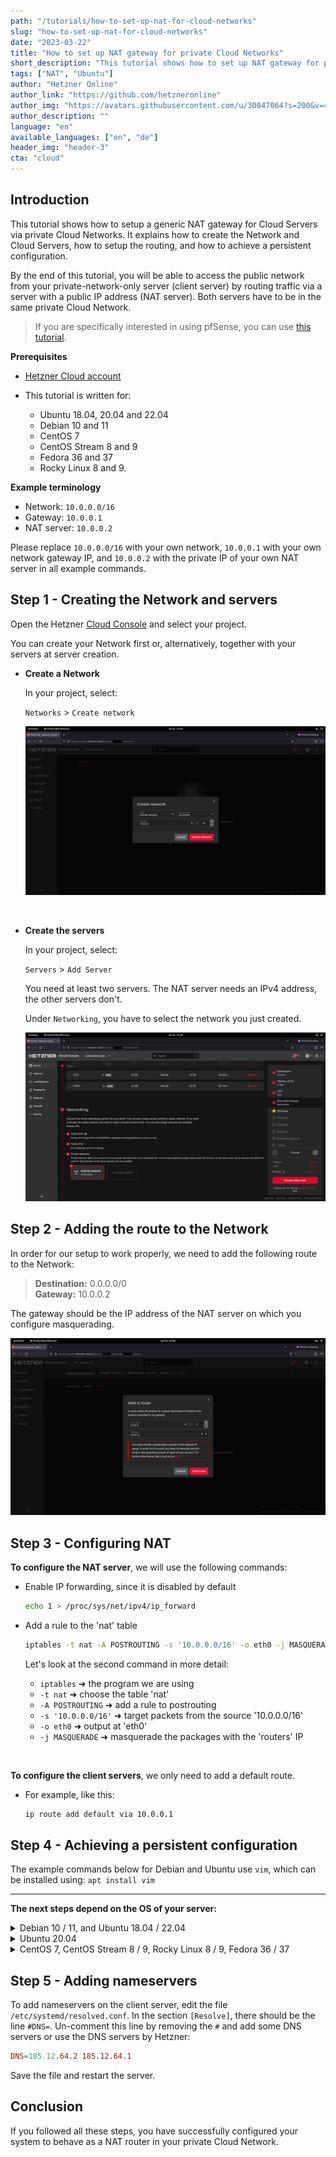```yaml
---
path: "/tutorials/how-to-set-up-nat-for-cloud-networks"
slug: "how-to-set-up-nat-for-cloud-networks"
date: "2023-03-22"
title: "How to set up NAT gateway for private Cloud Networks"
short_description: "This tutorial shows how to set up NAT gateway for private Cloud Networks based on various Linux distributions."
tags: ["NAT", "Ubuntu"]
author: "Hetzner Online"
author_link: "https://github.com/hetzneronline"
author_img: "https://avatars.githubusercontent.com/u/30047064?s=200&v=4"
author_description: ""
language: "en"
available_languages: ["en", "de"]
header_img: "header-3"
cta: "cloud"
---
```


## Introduction

This tutorial shows how to setup a generic NAT gateway for Cloud Servers via private Cloud Networks. It explains how to create the Network and Cloud Servers, how to setup the routing, and how to achieve a persistent configuration.

By the end of this tutorial, you will be able to access the public network from your private-network-only server (client server) by routing traffic via a server with a public IP address (NAT server). Both servers have to be in the same private Cloud Network.

> If you are specifically interested in using pfSense, you can use [this tutorial](https://community.hetzner.com/tutorials/how-to-route-cloudserver-over-private-network-using-pfsense-and-hcnetworks#configure-route-for-private-networking).

**Prerequisites**

* [Hetzner Cloud account](https://console.hetzner.cloud/)

* This tutorial is written for:
  * Ubuntu 18.04, 20.04 and 22.04
  * Debian 10 and 11
  * CentOS 7
  * CentOS Stream 8 and 9
  * Fedora 36 and 37
  * Rocky Linux 8 and 9.

**Example terminology**

* Network: `10.0.0.0/16`
* Gateway: `10.0.0.1`
* NAT server: `10.0.0.2`

Please replace `10.0.0.0/16` with your own network, `10.0.0.1` with your own network gateway IP, and `10.0.0.2` with the private IP of your own NAT server in all example commands.

## Step 1 - Creating the Network and servers

Open the Hetzner [Cloud Console](https://console.hetzner.cloud/) and select your project.

You can create your Network first or, alternatively, together with your servers at server creation.

- **Create a Network**
  
  In your project, select:
  
  `Networks` > `Create network`
  
  ![create_network](images/create-network.png)

<br>

- **Create the servers**
  
  In your project, select:
  
  `Servers` > `Add Server`
  
  You need at least two servers.
  The NAT server needs an IPv4 address, the other servers don't.
  
  Under `Networking`, you have to select the network you just created.
  
  ![create_server](images/create-server-with-network.png)

## Step 2 - Adding the route to the Network

In order for our setup to work properly, we need to add the following route to the Network:

> **Destination:** 0.0.0.0/0<br>
> **Gateway:** 10.0.0.2

The gateway should be the IP address of the NAT server on which you configure masquerading.

![add_network_route](images/network-route.png)

## Step 3 - Configuring NAT

**To configure the NAT server**, we will use the following commands:

- Enable IP forwarding, since it is disabled by default
  
  ```bash
  echo 1 > /proc/sys/net/ipv4/ip_forward
  ```

- Add a rule to the 'nat' table
  
  ```bash
  iptables -t nat -A POSTROUTING -s '10.0.0.0/16' -o eth0 -j MASQUERADE
  ```
  
  Let's look at the second command in more detail:
  
  * `iptables` ➜ the program we are using
  * `-t nat` ➜ choose the table 'nat'
  * `-A POSTROUTING` ➜ add a rule to postrouting
  * `-s '10.0.0.0/16'` ➜ target packets from the source '10.0.0.0/16'
  * `-o eth0` ➜ output at 'eth0'
  * `-j MASQUERADE` ➜ masquerade the packages with the 'routers' IP

<br>

**To configure the client servers**, we only need to add a default route.

- For example, like this:
  
  ```bash
  ip route add default via 10.0.0.1
  ```

## Step 4 - Achieving a persistent configuration

The example commands below for Debian and Ubuntu use `vim`, which can be installed using: `apt install vim`

-------

**The next steps depend on the OS of your server:**

<details>

<summary>Debian 10 / 11, and Ubuntu 18.04 / 22.04</summary>

- **Update**
  
  First, the system needs to be updated:
  
  ```bash
  apt update && apt upgrade -y
  ```
  
  Ubuntu 22.04 additionally requires:
  
  ```bash
  apt install ifupdown
  ```

<br>

- **On the NAT server**
  
  To make everything persistent, we open the following file:
  
  ```bash
  vim /etc/network/interfaces
  ```
  
  To enter the insert mode in `vim`, press `i` and append the following to the file:
  
  ```
  auto eth0
  iface eth0 inet dhcp
      post-up echo 1 > /proc/sys/net/ipv4/ip_forward
      post-up iptables -t nat -A POSTROUTING -s '10.0.0.0/16' -o eth0 -j MASQUERADE
  ```
  
  To save the file, press `esc` to escape the insert mode, then type `:x` or `:wq` and hit ENTER.

<br>

- **On the client servers**
  
  Since we also want the route to be persistent, we edit the following file:
  
  ```bash
  vim /etc/network/interfaces
  ```
  
  And append:
  
  ```
  auto ens10
  iface ens10 inet dhcp
      post-up ip route add default via 10.0.0.1
  ```

------

</details>

<details>

<summary>Ubuntu 20.04</summary>

- **Update**
  
  First, the system needs to be updated:
  
  ```bash
  apt update && apt upgrade -y
  ```
  
  Ubuntu 20.04 uses `netplan` instead of `/etc/interfaces` by default. To achieve persistent configuration, the [networkd-dispatcher](https://gitlab.com/craftyguy/networkd-dispatcher) is being used.
  
  As mentioned in the [netplan FAQ](https://netplan.io/faq), the `networkd-dispatcher` equivalent of `post-up` is placing a script in `/etc/networkd-dispatcher/routable.d/`. In this tutorial, we call the script `50-masq` but the name doesn't matter.

<br>

- **On the NAT server**
  
  Create the file:
  
  ```bash
  vim /etc/networkd-dispatcher/routable.d/50-masq
  ```
  
  To enter the insert mode in `vim`, press `i` and append the following to the file:
  
  ```
  #!/bin/sh
  
  /bin/echo 1 > /proc/sys/net/ipv4/ip_forward
  /sbin/iptables -t nat -A POSTROUTING -s '10.0.0.0/16' -o eth0 -j MASQUERADE
  ```
  
  To save the file, press `esc` to escape the insert mode, then type `:x` or `:wq` and hit ENTER.
  
  The following command is required to make the script executable, otherwise it will not work:
  
  ```bash
  chmod +x /etc/networkd-dispatcher/routable.d/50-masq
  ```

<br>

- **On the client servers**
  
  Create the file:
  
  ```bash
  vim /etc/networkd-dispatcher/routable.d/50-masq
  ```
  
  And append:
  
  ```
  #!/bin/sh
  
  /sbin/ip route add default via 10.0.0.1
  ```
  
  Finally, make it executable:
  
  ```bash
  chmod +x /etc/networkd-dispatcher/routable.d/50-masq
  ```

------

</details>

<details>

<summary>CentOS 7, CentOS Stream 8 / 9, Rocky Linux 8 / 9, Fedora 36 / 37</summary>

- **Update**
  
  First, the system needs to be updated:
  
  ```bash
  yum update -y && yum upgrade -y
  ```
  
  We use the `NetworkManager`'s `dispatcher.d` to run our scripts automated on start. This is done by placing the script into the folder `/etc/NetworkManager/dispatcher.d/`. Here, the name determines the execution condition of the script. More information can be found [here](https://man.archlinux.org/man/NetworkManager-dispatcher.8.en).
  
  In this tutorial we use the name `ifup-local` where `ifup` is the condition for the script to get executed.

<br>

- **On the NAT server**
  
  > Fedora 36 / 37 additionally require:
  > ```bash
  > yum install iptables -y
  > ```
  
  Create the file:
  
  ```bash
  vi /etc/NetworkManager/dispatcher.d/ifup-local
  ```
  
  And append:
  
  ```
  #!/bin/sh
  
  /bin/echo 1 > /proc/sys/net/ipv4/ip_forward
  /sbin/iptables -t nat -A POSTROUTING -s '10.0.0.0/16' -o eth0 -j MASQUERADE
  ```
  
  The following command is required to make the script executable, otherwise it will not work:
  
  ```bash
  chmod +x /etc/NetworkManager/dispatcher.d/ifup-local
  ```

<br>

- **On the client servers**
  
  > CentOS Stream 8 / 9, Rocky Linux 8 / 9, and Fedora 36 / 37 additionally require:
  > ```bash
  > yum remove hc-utils -y
  > ```
  > This also goes for other methods to add a route to the OS.
  
  Create the file:
  
  ```bash
  vi /etc/NetworkManager/dispatcher.d/ifup-local
  ```
  
  And append:
  
  ```
  #!/bin/sh
  
  /sbin/ip route add default via 10.0.0.1
  ```
  
  Finally, make it executable:
  
  ```bash
  chmod +x /etc/NetworkManager/dispatcher.d/ifup-local
  ```

------

</details>

## Step 5 - Adding nameservers

To add nameservers on the  client server, edit the file `/etc/systemd/resolved.conf`. In the section `[Resolve]`, there should be the line `#DNS=`. Un-comment this line by removing the `#` and add some DNS servers or use the DNS servers by Hetzner:

```conf
DNS=185.12.64.2 185.12.64.1
```

Save the file and restart the server.

## Conclusion

If you followed all these steps, you have successfully configured your system to behave as a NAT router in your private Cloud Network.
